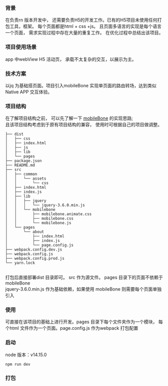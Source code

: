 ### 背景
在负责rn 版本开发中， 还需要负责H5的开发工作。已有的H5项目未使用任何打包工具，框架。
每个页面都是html + css +js。 且页面多语言的实现是每个语言一个页面， 需求实现过程中存在大量的重复工作。
在优化过程中总结出该项目。

### 项目使用场景
app 中webView H5 活动页， 承载不太复杂的交互，以展示为主。

### 技术方案
以jq 为基础搭页面。项目引入mobileBone 实现单页面的路由转场，达到类似Native APP 交互体验。

### 项目结构
在了解项目结构之前， 可以先了解一下 [mobileBone](http://www.mobilebone.org/guide/#&index.html) 的实现思路;   
且该项目结构考虑到于原有项目结构的兼容， 使用时可根据自己的项目做调整。

```
├── dist
│   ├── css   
│   ├── index.html
│   ├── js   
│   ├── lib
│   └── pages
├── package.json
├── README.md
├── src
│   ├── common
│   │   └── assets
│   │       └── css
│   ├── index.html
│   ├── index.js
│   ├── lib
│   │   ├── jquery
│   │   │   └── jquery-3.6.0.min.js
│   │   └── mobilebone
│   │       ├── mobilebone.animate.css
│   │       ├── mobilebone.css
│   │       └── mobilebone.js
│   └── pages
│       └── about
│           ├── index.html
│           ├── index.js
│           └── page.config.js
├── webpack.config.dev.js
├── webpack.config.js
├── webpack.config.prod.js
└── yarn.lock


```    


打包后直接部署dist 目录即可。
src 作为源文件。 pages 目录下的页面不依赖于 mobileBone  
jquery-3.6.0.min.js 作为基础依赖，如果使用 mobileBone 则需要每个页面单独引入


### 使用

可直接在该项目的基础上进行开发。pages 目录下每个文件夹作为一个模块， 每个html 文件作为一个页面。page.config.js 作为webpack 打包配置

### 启动

node 版本：v14.15.0
```
npm run dev
```

### 打包



